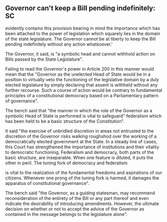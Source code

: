 ## Governor can't keep a Bill pending indefinitely: SC

evidently contains this provision bearing in mind the importance which has been attached to the power of legislation which squarely lies in the domain of the state legislature. The Governor cannot be at liberty to keep the Bill pending indefinitely without any action whatsoever.'

The Governor, it said, is "a symbolic head and cannot withhold action on Bills passed by the State Legislature".

Failing to read the Governor's power in Article 200 in this manner would mean that the "Governor as the unelected Head of State would be in a position to virtually veto the functioning of the legislative domain by a duly elected legislature by simply declaring that assent is withheld without any further recourse. Such a course of action would be contrary to fundamental principles of a constitutional democracy based on a Parliamentary pattern of governance".

The bench said that "the manner in which the role of the Governor as a symbolic Head of State is performed is vital to safeguard" federalism which has been held to be a basic structure of the Constitution".

It said "the exercise of unbridled discretion in areas not entrusted to the discretion of the Governor risks walking roughshod over the working of a democratically elected government at the State. In a steady line of cases, this Court has strengthened the importance of institutions and their vitality to democratic functioning. Federalism and democracy, both parts of the basic structure, are inseparable. When one feature is diluted, it puts the other in peril. The tuning fork of democracy and federalism

is vital to the realization of the fundamental freedoms and aspirations of our citizens. Whenever one prong of the tuning fork is harmed, it damages the apparatus of constitutional governance".

The bench said "the Governor, as a guiding statesman, may recommend reconsideration of the entirety of the Bill or any part thereof and even indicate the desirability of introducing amendments. However, the ultimate decision on whether or not to accept the advice of the Governor as contained in the message belongs to the legislature alone".
